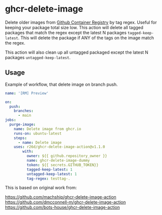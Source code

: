 # ghcr-delete-image

Delete older images from [Github Container Registry](https://github.com/features/packages) by tag regex. 
Useful for keeping your package total size low. This action will delete all tagged packages that match the regex except the latest N packages `tagged-keep-latest`. This will delete the package if ANY of the tags on the image match the regex.

This action will also clean up all untagged packaged except the latest N packages `untagged-keep-latest`.

## Usage 

Example of workflow, that delete image on branch push.

```yaml
name: '[RM] Preview'

on:
  push:
    branches:
      - main
jobs:
  purge-image:
    name: Delete image from ghcr.io
    runs-on: ubuntu-latest
    steps:
      - name: Delete image
	uses: r26d/ghcr-delete-image-action@v1.1.0
        with:
          owner: ${{ github.repository_owner }}
          name: ghcr-delete-image-dummy
          token: ${{ secrets.GITHUB_TOKEN}}
          tagged-keep-latest: 1
          untagged-keep-latest: 1
          tag-regex: testtag-.
```


This is based on original work from:

https://github.com/machship/ghcr-delete-image-action 
https://github.com/dmcconnell-m/ghcr-delete-image-action
https://github.com/bots-house/ghcr-delete-image-action
